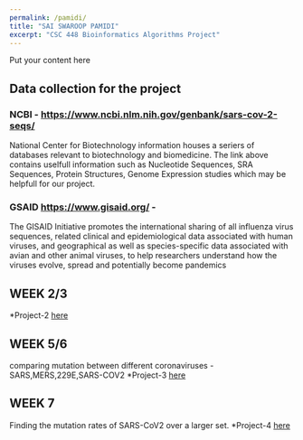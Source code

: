 ```yaml
---
permalink: /pamidi/
title: "SAI SWAROOP PAMIDI"
excerpt: "CSC 448 Bioinformatics Algorithms Project"
---
```


Put your content here

## Data collection for the project

### NCBI - https://www.ncbi.nlm.nih.gov/genbank/sars-cov-2-seqs/

National Center for Biotechnology information houses a seriers of databases relevant to biotechnology and biomedicine.
The link above contains uselfull information such as Nucleotide Sequences, SRA Sequences, Protein Structures, Genome Expression studies which may be helpfull for our project.

### GSAID https://www.gisaid.org/ -

The GISAID Initiative promotes the international sharing of all influenza virus sequences, related clinical and epidemiological data associated with human viruses, and geographical as well as species-specific data associated with avian and other animal viruses, to help researchers understand how the viruses evolve, spread and potentially become pandemics

## WEEK 2/3

\*Project-2 [here](https://nbviewer.jupyter.org/github/SaiPamidi/CSC448-Project/blob/master/projPhyTree.ipynb)

## WEEK 5/6

comparing mutation between different coronaviruses - SARS,MERS,229E,SARS-COV2
\*Project-3 [here](https://nbviewer.jupyter.org/github/SaiPamidi/CSC448-projectCoronavirusMutation/blob/master/CoronavirusMutations.ipynb)

## WEEK 7

Finding the mutation rates of SARS-CoV2 over a larger set.
\*Project-4 [here](https://nbviewer.jupyter.org/github/SaiPamidi/CSC448-project-sars-cov-2-mutation-rates/blob/master/mutationCovid19.ipynb)
